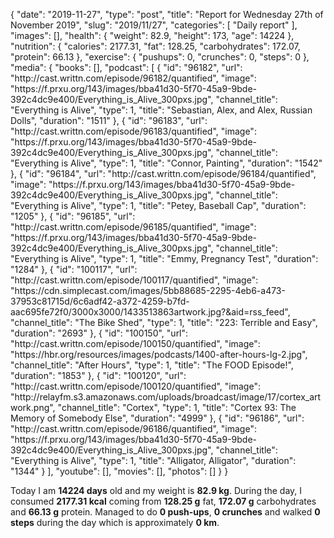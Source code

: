 {
    "date": "2019-11-27",
    "type": "post",
    "title": "Report for Wednesday 27th of November 2019",
    "slug": "2019\/11\/27",
    "categories": [
        "Daily report"
    ],
    "images": [],
    "health": {
        "weight": 82.9,
        "height": 173,
        "age": 14224
    },
    "nutrition": {
        "calories": 2177.31,
        "fat": 128.25,
        "carbohydrates": 172.07,
        "protein": 66.13
    },
    "exercise": {
        "pushups": 0,
        "crunches": 0,
        "steps": 0
    },
    "media": {
        "books": [],
        "podcast": [
            {
                "id": "96182",
                "url": "http:\/\/cast.writtn.com\/episode\/96182\/quantified",
                "image": "https:\/\/f.prxu.org\/143\/images\/bba41d30-5f70-45a9-9bde-392c4dc9e400\/Everything_is_Alive_300pxs.jpg",
                "channel_title": "Everything is Alive",
                "type": 1,
                "title": "Sebastian, Alex, and Alex, Russian Dolls",
                "duration": "1511"
            },
            {
                "id": "96183",
                "url": "http:\/\/cast.writtn.com\/episode\/96183\/quantified",
                "image": "https:\/\/f.prxu.org\/143\/images\/bba41d30-5f70-45a9-9bde-392c4dc9e400\/Everything_is_Alive_300pxs.jpg",
                "channel_title": "Everything is Alive",
                "type": 1,
                "title": "Connor, Painting",
                "duration": "1542"
            },
            {
                "id": "96184",
                "url": "http:\/\/cast.writtn.com\/episode\/96184\/quantified",
                "image": "https:\/\/f.prxu.org\/143\/images\/bba41d30-5f70-45a9-9bde-392c4dc9e400\/Everything_is_Alive_300pxs.jpg",
                "channel_title": "Everything is Alive",
                "type": 1,
                "title": "Petey, Baseball Cap",
                "duration": "1205"
            },
            {
                "id": "96185",
                "url": "http:\/\/cast.writtn.com\/episode\/96185\/quantified",
                "image": "https:\/\/f.prxu.org\/143\/images\/bba41d30-5f70-45a9-9bde-392c4dc9e400\/Everything_is_Alive_300pxs.jpg",
                "channel_title": "Everything is Alive",
                "type": 1,
                "title": "Emmy, Pregnancy Test",
                "duration": "1284"
            },
            {
                "id": "100117",
                "url": "http:\/\/cast.writtn.com\/episode\/100117\/quantified",
                "image": "https:\/\/cdn.simplecast.com\/images\/5bb88685-2295-4eb6-a473-37953c81715d\/6c6adf42-a372-4259-b7fd-aac695fe72f0\/3000x3000\/1433513863artwork.jpg?&aid=rss_feed",
                "channel_title": "The Bike Shed",
                "type": 1,
                "title": "223: Terrible and Easy",
                "duration": "2693"
            },
            {
                "id": "100150",
                "url": "http:\/\/cast.writtn.com\/episode\/100150\/quantified",
                "image": "https:\/\/hbr.org\/resources\/images\/podcasts\/1400-after-hours-lg-2.jpg",
                "channel_title": "After Hours",
                "type": 1,
                "title": "The FOOD Episode!",
                "duration": "1853"
            },
            {
                "id": "100120",
                "url": "http:\/\/cast.writtn.com\/episode\/100120\/quantified",
                "image": "http:\/\/relayfm.s3.amazonaws.com\/uploads\/broadcast\/image\/17\/cortex_artwork.png",
                "channel_title": "Cortex",
                "type": 1,
                "title": "Cortex 93: The Memory of Somebody Else",
                "duration": "4999"
            },
            {
                "id": "96186",
                "url": "http:\/\/cast.writtn.com\/episode\/96186\/quantified",
                "image": "https:\/\/f.prxu.org\/143\/images\/bba41d30-5f70-45a9-9bde-392c4dc9e400\/Everything_is_Alive_300pxs.jpg",
                "channel_title": "Everything is Alive",
                "type": 1,
                "title": "Alligator, Alligator",
                "duration": "1344"
            }
        ],
        "youtube": [],
        "movies": [],
        "photos": []
    }
}

Today I am <strong>14224 days</strong> old and my weight is <strong>82.9 kg</strong>. During the day, I consumed <strong>2177.31 kcal</strong> coming from <strong>128.25 g</strong> fat, <strong>172.07 g</strong> carbohydrates and <strong>66.13 g</strong> protein. Managed to do <strong>0 push-ups</strong>, <strong>0 crunches</strong> and walked <strong>0 steps</strong> during the day which is approximately <strong>0 km</strong>.